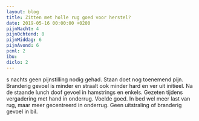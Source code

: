 ```yaml
---
layout: blog
title: Zitten met holle rug goed voor herstel?
date: 2019-05-16 00:00:00 +0200
pijnNacht: 4
pijnOchtend: 8
pijnMiddag: 6
pijnAvond: 6
pcml: 2
ibu: 
diclo: 2
---
```


s nachts geen pijnstilling nodig gehad. Staan doet nog toenemend pijn. Branderig gevoel is minder en straalt ook minder hard en ver uit initieel. Na de staande lunch doof gevoel in hamstrings en enkels. Gezeten tijdens vergadering met hand in onderrug. Voelde goed. In bed wel meer last van rug, maar meer gecentreerd in onderrug. Geen uitstraling of branderig gevoel in bil.

